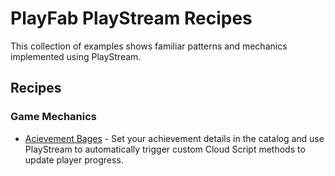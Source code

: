 # PlayFab PlayStream Recipes
This collection of examples shows familiar patterns and mechanics implemented using PlayStream. 

##  Recipes

### Game Mechanics
  * [Acievement Bages](/PlayStreamRecipes/Achievements) - Set your achievement details in the catalog and use PlayStream to automatically trigger custom Cloud Script methods to update player progress. 

